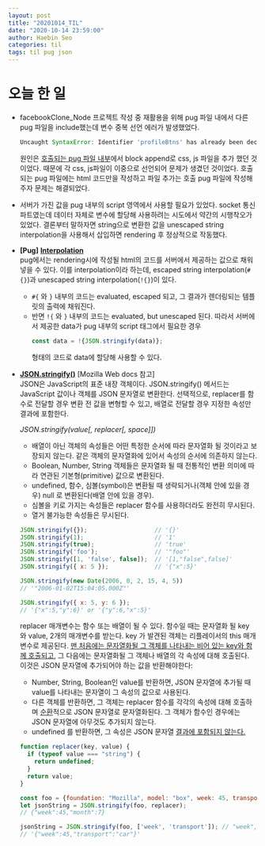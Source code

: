 ```yaml
---
layout: post
title: "20201014_TIL"
date: "2020-10-14 23:59:00"
author: Haebin Seo
categories: til
tags: til pug json
---
```

# 오늘 한 일
- facebookClone_Node 프로젝트 작성 중 재활용을 위해 pug 파일 내에서 다른 pug 파일을 include했는데 변수 중복 선언 에러가 발생했었다.
  ```js
  Uncaught SyntaxError: Identifier 'profileBtns' has already been declared
  ```
  원인은 <u>호출되는 pug 파일 내부</u>에서 block append로 css, js 파일을 추가 했던 것이었다. 때문에 각 css, js파일이 이중으로 선언되어 문제가 생겼던 것이었다. 호출되는 pug 파일에는 html 코드만을 작성하고 파일 추가는 호출 pug 파일에 작성해주자 문제는 해결되었다.

- 서버가 가진 값을 pug 내부의 script 영역에서 사용할 필요가 있었다. socket 통신 파트였는데 데이터 자체로 변수에 할당해 사용하려는 시도에서 약간의 시행착오가 있었다. 결론부터 말하자면 string으로 변환한 값을 unescaped string interpolation을 사용해서 삽입하면 rendering 후 정상적으로 작동했다.

- **\[Pug\]** [**Interpolation**](https://riptutorial.com/ko/pug/example/29560/javascript-%EC%BD%94%EB%93%9C%EC%97%90%EC%84%9C-%EA%B0%92-%EB%B3%B4%EA%B0%84)  
  pug에서는 rendering시에 작성될 html의 코드를 서버에서 제공하는 값으로 채워넣을 수 있다. 이를 interpolation이라 하는데, escaped string interpolation(`#{}`)과 unescaped string interpolation(`!{}`)이 있다.

  - `#{` 와 `}` 내부의 코드는 evaluated, escaped 되고, 그 결과가 렌더링되는 템플릿의 출력에 채워진다.
  - 반면 `!{` 와 `}` 내부의 코드는 evaluated, but unescaped 된다. 따라서 서버에서 제공한 data가 pug 내부의 script 태그에서 필요한 경우 
    ```js
    const data = !{JSON.stringify(data)};
    ```
    형태의 코드로 data에 할당해 사용할 수 있다.

- [**JSON.stringify()**](https://developer.mozilla.org/ko/docs/Web/JavaScript/Reference/Global_Objects/JSON/stringify) [Mozilla Web docs 참고]  
  JSON은 JavaScript의 표준 내장 객체이다. JSON.stringify() 메서드는 JavaScript 값이나 객체를 JSON 문자열로 변환한다. 선택적으로, replacer를 함수로 전달할 경우 변환 전 값을 변형할 수 있고, 배열로 전달할 경우 지정한 속성만 결과에 포함한다.

  *JSON.stringify(value[, replacer[, space]])*

  - 배열이 아닌 객체의 속성들은 어떤 특정한 순서에 따라 문자열화 될 것이라고 보장되지 않는다. 같은 객체의 문자열화에 있어서 속성의 순서에 의존하지 않는다.
  - Boolean, Number, String 객체들은 문자열화 될 때 전통적인 변환 의미에 따라 연관된 기본형(primitive) 값으로 변환된다.
  - undefined, 함수, 심볼(symbol)은 변환될 때 생략되거나(객체 안에 있을 경우) null 로 변환된다(배열 안에 있을 경우).
  - 심볼을 키로 가지는 속성들은 replacer 함수를 사용하더라도 완전히 무시된다.
  - 열거 불가능한 속성들은 무시된다.

  ```js
  JSON.stringify({});                   // '{}'
  JSON.stringify(1);                    // '1'
  JSON.stringify(true);                 // 'true'
  JSON.stringify('foo');                // '"foo"'
  JSON.stringify([1, 'false', false]);  // '[1,"false",false]'
  JSON.stringify({ x: 5 });             // '{"x":5}'

  JSON.stringify(new Date(2006, 0, 2, 15, 4, 5)) 
  // '"2006-01-02T15:04:05.000Z"'

  JSON.stringify({ x: 5, y: 6 });
  // '{"x":5,"y":6}' or '{"y":6,"x":5}'
  ```

  replacer 매개변수는 함수 또는 배열이 될 수 있다. 함수일 때는 문자열화 될 key 와 value, 2개의 매개변수를 받는다. key 가 발견된 객체는 리플레이서의 this 매개변수로 제공된다. <u>맨 처음에는 문자열화될 그 객체를 나타내는 비어 있는 key와 함께 호출되고</u>, 그 다음에는 문자열화될 그 객체나 배열의 각 속성에 대해 호출된다. 이것은 JSON 문자열에 추가되어야 하는 값을 반환해야한다:

  - Number, String, Boolean인 value를 반환하면, JSON 문자열에 추가될 때 value를 나타내는 문자열이 그 속성의 값으로 사용된다.
  - 다른 객체를 반환하면, 그 객체는 replacer 함수를 각각의 속성에 대해 호출하며 <u>순환</u>적으로 JSON 문자열로 문자열화된다. 그 객체가 함수인 경우에는 JSON 문자열에 아무것도 추가되지 않는다.
  - undefined 를 반환하면, 그 속성은 JSON 문자열 <u>결과에 포함되지 않는다.</u>

  ```js
  function replacer(key, value) {
    if (typeof value === "string") {
      return undefined;
    }
    return value;
  }

  const foo = {foundation: "Mozilla", model: "box", week: 45, transport: "car", month: 7};
  let jsonString = JSON.stringify(foo, replacer);
  // {"week":45,"month":7}

  jsonString = JSON.stringify(foo, ['week', 'transport']); // "week", "transport" 속성만 포함.
  // '{"week":45,"transport":"car"}'
  ```
